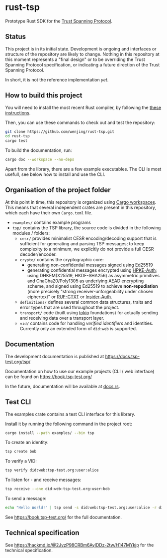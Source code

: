 # rust-tsp

Prototype Rust SDK for the [Trust Spanning Protocol](https://www.trustoverip.org/blog/2023/01/05/the-toip-trust-spanning-protocol/).

## Status

This project is in its initial state. Development is ongoing and interfaces or
structure of the repository are likely to change. Nothing in this repository at
this moment represents a "final design" or to be overriding the Trust Spanning Protocol specification, or indicating a future direction of the Trust Spanning Protocol.

In short, it is not the reference implementation *yet*.

## How to build this project

You will need to install the most recent Rust compiler, by following the
[these instructions](https://www.rust-lang.org/tools/install).

Then, you can use these commands to check out and test the repository:

```sh
git clone https://github.com/wenjing/rust-tsp.git
cd rust-tsp
cargo test
```

To build the documentation, run:
```sh
cargo doc --workspace --no-deps
```

Apart from the library, there are a few example executables.
The CLI is most usefull, see below how to install and use the CLI.

## Organisation of the project folder

At this point in time, this repository is organized using [Cargo workspaces](https://doc.rust-lang.org/book/ch14-03-cargo-workspaces.html). This means that several independent crates are present in this repository, which each have their own `Cargo.toml` file.

* `examples/` contains example programs
* `tsp/` contains the TSP library, the source code is divided in the following modules / folders:
   * `cesr/` provides minimalist CESR encoding/decoding support that is sufficient for generating and parsing TSP messages; to keep complexity to a minimum, we explicitly do not provide a full CESR decoder/encoder.
   * `crypto/` contains the cryptographic core:
      - generating non-confidential messages signed using Ed25519
      - generating confidential messages encrypted using [HPKE-Auth](https://datatracker.ietf.org/doc/rfc9180/); using DHKEM(X25519, HKDF-SHA256) as asymmetric primitives and ChaCha20/Poly1305 as underlying AEAD encrypting scheme, and signed using Ed25519 to achieve **non-repudiation** (more precisely "strong receiver-unforgeability under chosen ciphertext" or [RUF-CTXT](https://eprint.iacr.org/2001/079) or [Insider-Auth](https://eprint.iacr.org/2020/1499.pdf).
   * `definitions/` defines several common data structures, traits and error types that are used throughout the project.
   * `transport/` code (built using [tokio](https://tokio.rs/) foundations) for actually sending and receiving data over a transport layer.
   * `vid/` contains code for handling *verified identifiers* and identities. Currently only an extended form of `did:web` is supported.

## Documentation

The development documentation is published at https://docs.tsp-test.org/tsp/

Documentation on how to use our example projects (CLI / web interface)
can be found on https://book.tsp-test.org/

In the future, documentation will be available at [docs.rs](https://docs.rs).

## Test CLI

The examples crate contains a test CLI interface for this library.

Install it by running the following command in the project root:
```sh
cargo install --path examples/ --bin tsp
```

To create an identity:
```sh
tsp create bob
```

To verify a VID:
```sh
tsp verify did:web:tsp-test.org:user:alice
```

To listen for - and receive messages:
```sh
tsp receive --one did:web:tsp-test.org:user:bob
```

To send a message:
```sh
echo "Hello World!" | tsp send -s did:web:tsp-test.org:user:alice -r did:web:tsp-test.org:user:bob
```

See https://book.tsp-test.org/ for the full documentation.

## Technical specification

See https://hackmd.io/@2JvzP98CRBm6AyIDDz-2tw/H147MYkjp for the technical specification.
